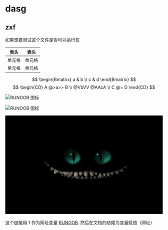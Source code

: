 # dasg

## zxf

如果想要测试这个文件是否可以运行在

|  表头   | 表头  |
|:----:|:----:|
| 单元格  | 单元格 |
| 单元格  | 单元格 |

$$
\begin{Bmatrix}
   a & b \\
   c & d
\end{Bmatrix}
$$
$$
\begin{CD}
   A @>a>> B \\
@VbVV @AAcA \\
   C @= D
\end{CD}
$$

![RUNOOB 图标](https://static.jyshare.com/images/runoob-logo.png)

![RUNOOB 图标](https://w.wallhaven.cc/full/we/wallhaven-werdv6.png)

![RUNOOB 图标1](https://github.com/HandsomeLord/inovance-works/blob/main/pictuer/wallhaven-48rvrj_2560x1600.png)

这个链接用 1 作为网址变量 [RUNOOB][1].
然后在文档的结尾为变量赋值（网址）

[1]: https://w.wallhaven.cc/full/we/wallhaven-werdv6.png
